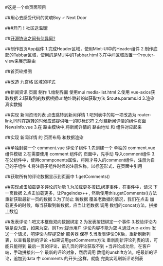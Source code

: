 #这是一个单页面项目

##用心去感受代码的灵魂Boy ♂ Next Door

###开门！社区送温暖!

##[开源协议之间有何异同?](https://www.zhihu.com/question/19568896)


##制作首页App组件
1.完成Header区域，使用Mint-UI中的Header组件
2.制作底部的Tabbar区域，使用的是MUI中的Tabbar.html
3.在中间区域放置一个router-view来展示路由

##首页轮播图

##改造 九宫格 区域的样式

##新闻资讯 页面 制作
1.绘制界面 使用mui  media-list.html
2.使用 vue-axios获取数据
  2.1获取到的数据根据url地址跳转的id获取方法 $route.params.id
3.渲染真实数据

##实现 新闻资讯列表 点击跳转到新闻详情
1.吧列表中的每一项改造为 router-link,同时在跳转的时候应该提供唯一的ID标识符
2.创建新闻详情的组件页面 NewsInfo.vue
3.在 路由模块中,将新闻详情的 路由地址 和 组件对应起来

##实现 新闻详情 的 页面布局 和数据渲染

##单独封装一个 comment.vue 评论子组件
1.先创建一个 单独的 comment.vue 组件模板
2.在需要使用    comment 组件的 页面中，先手动 导入comment组件
3.在父组件中，使用commponents属性，将刚才导入的comment组件，注册为自己的子组件
4.将注册子组件时候的注册名称，以标签形式，在页面中引用

##获取所有的评论数据显示到页面中
1.getComments()

##实现点击加载更多评论的功能
1.为加载更多按钮,绑定事件，在事件中，请求 下一页数据
2.点击加载更多，让PageIndex++ , 然后使用this.getComments()方法重新获取最新一页的数据
3.为了防止 新数据 覆盖老数据的情况，我们在点击 加载更多的时候，每当获取到新数据，应当让老数据 调用 数组的concat方法，拼接上数组

##发表评论
1.吧文本框做双向数据绑定
2.为发表按钮绑定一个事件
3.校验评论内容是否为空，如果为空，则Tost提示用户 评论内容不能为空
4.通过vue-axios 发送一个请求，吧评论内容提交给 服务器 保存
5.当发表评论OK后，重新刷新列表，以查看最新的评论
    +如果调用getComments方法 重新刷新评论列表的话，可能只能得到 最后一页的评论，前几页的评论获取不到
    +当评论成功后，在客户端，手动拼接出一个 最新的评论对象，然后调用 数组的unshift方法，吧最新的评论，追加到data 中 comments 的开头;这样，就能 完美实现刷新评论列表

 